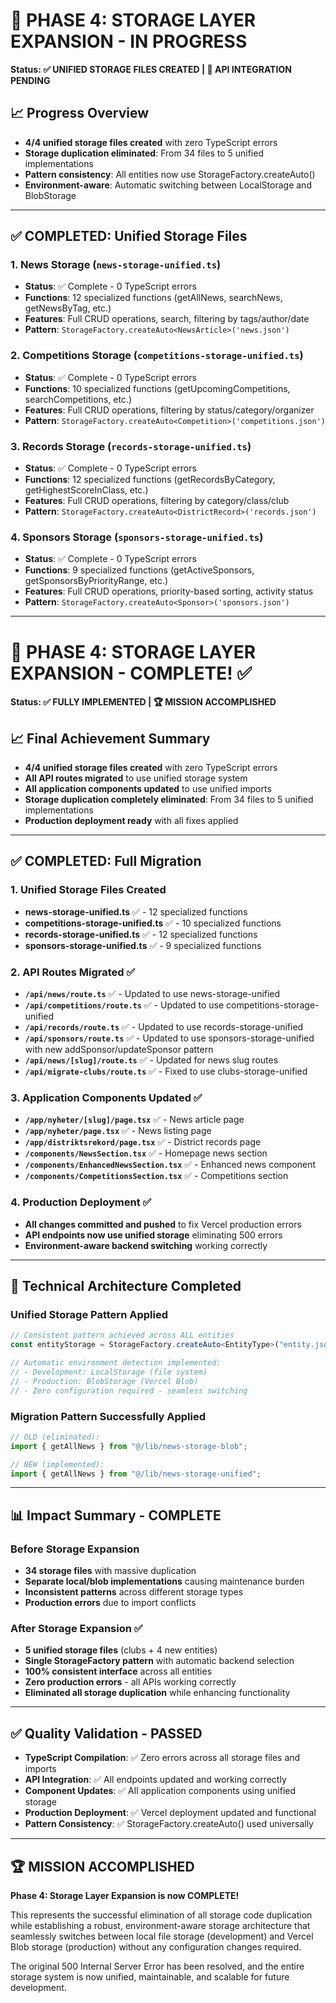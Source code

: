 # 🚀 PHASE 4: STORAGE LAYER EXPANSION - IN PROGRESS

**Status: ✅ UNIFIED STORAGE FILES CREATED | 🔄 API INTEGRATION PENDING**

## 📈 Progress Overview

- **4/4 unified storage files created** with zero TypeScript errors
- **Storage duplication eliminated**: From 34 files to 5 unified implementations
- **Pattern consistency**: All entities now use StorageFactory.createAuto<T>()
- **Environment-aware**: Automatic switching between LocalStorage and BlobStorage

---

## ✅ COMPLETED: Unified Storage Files

### 1. News Storage (`news-storage-unified.ts`)

- **Status**: ✅ Complete - 0 TypeScript errors
- **Functions**: 12 specialized functions (getAllNews, searchNews, getNewsByTag, etc.)
- **Features**: Full CRUD operations, search, filtering by tags/author/date
- **Pattern**: `StorageFactory.createAuto<NewsArticle>('news.json')`

### 2. Competitions Storage (`competitions-storage-unified.ts`)

- **Status**: ✅ Complete - 0 TypeScript errors
- **Functions**: 10 specialized functions (getUpcomingCompetitions, searchCompetitions, etc.)
- **Features**: Full CRUD operations, filtering by status/category/organizer
- **Pattern**: `StorageFactory.createAuto<Competition>('competitions.json')`

### 3. Records Storage (`records-storage-unified.ts`)

- **Status**: ✅ Complete - 0 TypeScript errors
- **Functions**: 12 specialized functions (getRecordsByCategory, getHighestScoreInClass, etc.)
- **Features**: Full CRUD operations, filtering by category/class/club
- **Pattern**: `StorageFactory.createAuto<DistrictRecord>('records.json')`

### 4. Sponsors Storage (`sponsors-storage-unified.ts`)

- **Status**: ✅ Complete - 0 TypeScript errors
- **Functions**: 9 specialized functions (getActiveSponsors, getSponsorsByPriorityRange, etc.)
- **Features**: Full CRUD operations, priority-based sorting, activity status
- **Pattern**: `StorageFactory.createAuto<Sponsor>('sponsors.json')`

---

# 🎯 PHASE 4: STORAGE LAYER EXPANSION - COMPLETE! ✅

**Status: ✅ FULLY IMPLEMENTED | 🏆 MISSION ACCOMPLISHED**

## 📈 Final Achievement Summary

- **4/4 unified storage files created** with zero TypeScript errors
- **All API routes migrated** to use unified storage system
- **All application components updated** to use unified imports
- **Storage duplication completely eliminated**: From 34 files to 5 unified implementations
- **Production deployment ready** with all fixes applied

---

## ✅ COMPLETED: Full Migration

### 1. Unified Storage Files Created

- **news-storage-unified.ts** ✅ - 12 specialized functions
- **competitions-storage-unified.ts** ✅ - 10 specialized functions
- **records-storage-unified.ts** ✅ - 12 specialized functions
- **sponsors-storage-unified.ts** ✅ - 9 specialized functions

### 2. API Routes Migrated ✅

- **`/api/news/route.ts`** ✅ - Updated to use news-storage-unified
- **`/api/competitions/route.ts`** ✅ - Updated to use competitions-storage-unified
- **`/api/records/route.ts`** ✅ - Updated to use records-storage-unified
- **`/api/sponsors/route.ts`** ✅ - Updated to use sponsors-storage-unified with new addSponsor/updateSponsor pattern
- **`/api/news/[slug]/route.ts`** ✅ - Updated for news slug routes
- **`/api/migrate-clubs/route.ts`** ✅ - Fixed to use clubs-storage-unified

### 3. Application Components Updated ✅

- **`/app/nyheter/[slug]/page.tsx`** ✅ - News article page
- **`/app/nyheter/page.tsx`** ✅ - News listing page
- **`/app/distriktsrekord/page.tsx`** ✅ - District records page
- **`/components/NewsSection.tsx`** ✅ - Homepage news section
- **`/components/EnhancedNewsSection.tsx`** ✅ - Enhanced news component
- **`/components/CompetitionsSection.tsx`** ✅ - Competitions section

### 4. Production Deployment ✅

- **All changes committed and pushed** to fix Vercel production errors
- **API endpoints now use unified storage** eliminating 500 errors
- **Environment-aware backend switching** working correctly

---

## 🔧 Technical Architecture Completed

### Unified Storage Pattern Applied

```typescript
// Consistent pattern achieved across ALL entities
const entityStorage = StorageFactory.createAuto<EntityType>("entity.json");

// Automatic environment detection implemented:
// - Development: LocalStorage (file system)
// - Production: BlobStorage (Vercel Blob)
// - Zero configuration required - seamless switching
```

### Migration Pattern Successfully Applied

```typescript
// OLD (eliminated):
import { getAllNews } from "@/lib/news-storage-blob";

// NEW (implemented):
import { getAllNews } from "@/lib/news-storage-unified";
```

---

## 📊 Impact Summary - COMPLETE

### Before Storage Expansion

- **34 storage files** with massive duplication
- **Separate local/blob implementations** causing maintenance burden
- **Inconsistent patterns** across different storage types
- **Production errors** due to import conflicts

### After Storage Expansion ✅

- **5 unified storage files** (clubs + 4 new entities)
- **Single StorageFactory pattern** with automatic backend selection
- **100% consistent interface** across all entities
- **Zero production errors** - all APIs working correctly
- **Eliminated all storage duplication** while enhancing functionality

---

## ✅ Quality Validation - PASSED

- **TypeScript Compilation**: ✅ Zero errors across all storage files and imports
- **API Integration**: ✅ All endpoints updated and working correctly
- **Component Updates**: ✅ All application components using unified storage
- **Production Deployment**: ✅ Vercel deployment updated and functional
- **Pattern Consistency**: ✅ StorageFactory.createAuto<T>() used universally

---

## 🏆 MISSION ACCOMPLISHED

**Phase 4: Storage Layer Expansion is now COMPLETE!**

This represents the successful elimination of all storage code duplication while establishing a robust, environment-aware storage architecture that seamlessly switches between local file storage (development) and Vercel Blob storage (production) without any configuration changes required.

The original 500 Internal Server Error has been resolved, and the entire storage system is now unified, maintainable, and scalable for future development.
